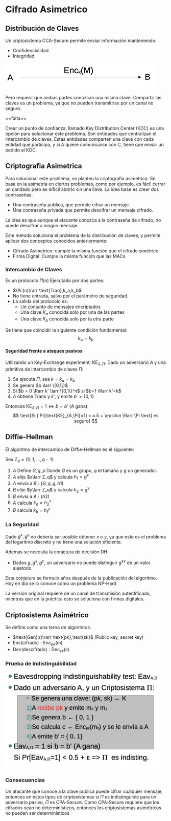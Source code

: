 # Cifrado Asimetrico

## Distribución de Claves

Un criptosistema CCA-Secure permite enviar información manteniendo:

- Confidencialidad
- Integridad

<img src="Resources/04 - Cifrado Asimetrico/Screen Shot 2022-04-07 at 17.30.53.jpg" alt="Screen Shot 2022-04-07 at 17.30.53" style="zoom:50%;" />

Pero requerir que ambas partes conozcan una misma clave. Compartir las claves es un problema, ya que no pueden transmitirse por un canal no seguro.

==falta==

Crear un punto de confianza, llamado Key Distribution Center (KDC) es una opción para solucionar este problema. Son entidades que centralizan el intercambio de claves. Estas entidades comparten una clave con cada entidad que participa, y si A quiere comunicarse con C, tiene que enviar un pedido al KDC.

## Criptografia Asimetrica

Para solucionar este problema, se planteo la criptografia asimetrica. Se basa en la asimetria en ciertos problemas, como por ejemplo, es fácil cerrar un candado pero es difícil abrirlo sin una llave. La idea base es crear dos contraseñas:

- Una contraseña publica, que permite cifrar un mensaje.
- Una contraseña privada que permite descifrar un mensaje cifrado.

La idea es que aunque el atacante conozca a la contraseña de cifrado, no puede descifrar a ningún mensaje.

Este metodo soluciona el problema de la distribución de claves, y permite aplicar dos conceptos conocidos anteriormente:

- Cifrado Asimetrico: cumple la misma función que  el cifrado simétrico
- Firma Digital: Cumple la misma función que las MACs

### Intercambio de Claves

Es un protocolo $\Pi(n)$ Ejecutado por dos partes:

- $\Pi:(n)\rarr \text{Tran},k_a,k_b$
- No tiene entrada, salvo por el parámetro de seguridad.
- La salida del protocolo es:
  - Un conjunto de mensajes encriptados
  - Una clave $K_a$ conocida solo por una de las partes
  - Una clave $K_b$ conocida solo por la otra parte

Se tiene que coincidir la siguiente condición fundamental:
$$
k_a = k_b
$$

#### Seguridad frente a ataques pasivos

Utilizando un Key-Exchange experiment: $\text{KE}_{A,\Pi}$. Dado un adversario $A$ y una primitiva de intercambio de claves $\Pi$:

1. Se ejecuta $\Pi$, sea $k=k_a=k_b$
2. Se genera $b \larr \{0,1\}$
3. Si $b = 0 \Rarr k' \larr \{0,1\}^n$ si  $b=1 \Rarr k'=k$
4. $A$ obtiene $\text{Trans}$ y $k'$, y emite $b'=\{0,1\}$

Entonces $\text{KE}_{A,\Pi}=1 \iff b=b'$ ($A$ gana):
$$
\text{Si } Pr[\text{KE}_{A,\Pi}=1] < o.5 + \epsilon \Rarr \Pi \text{ es seguro}
$$

## Diffie-Hellman

El algoritmo de intercambio de Diffie-Hellman es el siguiente:

Sea $Z_q = \{0,1,\dots,q-1\}$

1. $A$ Define $G,q,p$ Donde $G$ es un grupo, $q$ el tamaño y $g$ un generador.
2. $A$ elije $x\larr Z_q$ y calcula $h_1 = g^x$
3. $A$ envia a $B:(G,q,g,h1)$
4. $B$ elije $y\larr Z_q$ y calcula $h_2 = g^y$
5. $B$ envia a $A:(h2)$
6. $A$ calcula $k_a = h_2^x$
7. $B$ calcula $k_b = h_1^y$

### La Seguridad

Dado $g^x,g^y$ no debería ser posible obtener $x$ o $y$, ya que este es el problema del logaritmo discreto y no tiene una solución eficiente. 

Ademas se necesita la conjetura de decisión DH:

- Dados $g,g^x,g^y$, un adversario no puede distinguir $g^{xy}$ de un valor aleatorio.

Esta conjetura se formulo años después de la publicación del algoritmo. Hoy en día se lo conoce como un problema NP-Hard

La versión original requiere de un canal de transmisión autentificado, mientras que en la práctica esto se soluciona con firmas digitales.

## Criptosistema Asimétrico

Se define como una terna de algoritmos:

- $\text{Gen}:()\rarr \text{pk},\text{sk}$ (Public key, secret key)
- $\text{Enc}(\text{cifrado}):\text{Enc}_{pk}(m)$
- $\text{Dec(descifrado)}: \text{Dec}_{sk}(c)$

### Prueba de Indistinguibilidad

<img src="Resources/04 - Cifrado Asimetrico/Screen Shot 2022-04-07 at 18.09.41.jpg" alt="Screen Shot 2022-04-07 at 18.09.41" style="zoom:50%;" />

### Consecuencias

Un atacante que conoce a la clave publica puede cifrar cualquier mensaje, entonces en estos tipos de criptosistemas si $\Pi$ es indistinguible para un adversario pasivo, $\Pi$ es CPA-Secure. Como CPA-Secure requiere que los cifrados sean no determinísticos, entonces los criptosistemas asimétricos no pueden ser determinísticos



























